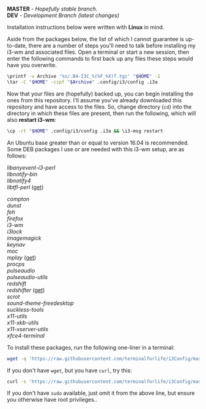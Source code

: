 **MASTER** - _Hopefully stable branch._\
**DEV** - _Development Branch (latest changes)_

Installation instructions below were written with **Linux** in mind.

Aside from the packages below, the list of which I cannot guarantee is up-to-date, there are a number of steps you'll need to talk before installing my i3-wm and associated files. Open a terminal or start a new session, then enter the following commands to first back up any files these steps would have you overwrite.

```bash
\printf -v Archive '%s/.B4-I3C_%(%F_%X)T.tgz' "$HOME" -1
\tar -C "$HOME" -czpf "$Archive" .config/i3/config .i3a
```

Now that your files are (hopefully) backed up, you can begin installing the ones from this repository. I'll assume you've already downloaded this repository and have access to the files. So, change directory (`cd`) into the directory in which these files are present, then run the following, which will also **restart i3-wm**:

```bash
\cp -rt "$HOME" .config/i3/config .i3a && \i3-msg restart
```

An Ubuntu base greater than or equal to version 16.04 is recommended. Some DEB packages I use or are needed with this i3-wm setup, are as follows:

_libanyevent-i3-perl_\
_libnotify-bin_\
_libnotify4_\
_libtfl-perl_ ([get](https://github.com/terminalforlife/DEB-Packages))

_compton_\
_dunst_\
_feh_\
_firefox_\
_i3-wm_\
_i3lock_\
_imagemagick_\
_keynav_\
_moc_\
_mplay_ ([get](https://github.com/terminalforlife/DEB-Packages))\
_procps_\
_pulseaudio_\
_pulseaudio-utils_\
_redshift_\
_redshifter_ ([get](https://github.com/terminalforlife/DEB-Packages))\
_scrot_\
_sound-theme-freedesktop_\
_suckless-tools_\
_x11-utils_\
_x11-xkb-utils_\
_x11-xserver-utils_\
_xfce4-terminal_

To install these packages, run the following one-liner in a terminal:

```bash
wget -q 'https://raw.githubusercontent.com/terminalforlife/i3Config/master/get_packages' -O - | sudo bash -
```

If you don't have `wget`, but you have `curl`, try this:

```bash
curl -s 'https://raw.githubusercontent.com/terminalforlife/i3Config/master/get_packages' -O - | sudo bash -
```

If you don't have `sudo` available, just omit it from the above line, but ensure you otherwise have root privileges..
